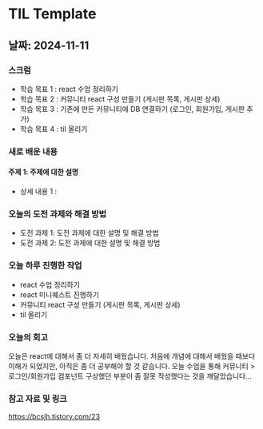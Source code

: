 # TIL Template

## 날짜: 2024-11-11

### 스크럼
- 학습 목표 1 : react 수업 정리하기
- 학습 목표 2 : 커뮤니티 react 구성 만들기 (게시판 목록, 게시판 상세)
- 학습 목표 3 : 기존에 만든 커뮤니티에 DB 연결하기 (로그인, 회원가입, 게시판 추가)
- 학습 목표 4 : til 올리기

### 새로 배운 내용
#### 주제 1: 주제에 대한 설명
- 상세 내용 1 : 

### 오늘의 도전 과제와 해결 방법
- 도전 과제 1: 도전 과제에 대한 설명 및 해결 방법
- 도전 과제 2: 도전 과제에 대한 설명 및 해결 방법

### 오늘 하루 진행한 작업
- react 수업 정리하기
- react 미니퀘스트 진행하기
- 커뮤니티 react 구성 만들기 (게시판 목록, 게시판 상세)
- til 올리기

### 오늘의 회고
오늘은 react에 대해서 좀 더 자세히 배웠습니다.
처음에 개념에 대해서 배웠을 때보다 이해가 되었지만, 아직은 좀 더 공부해야 할 것 같습니다.
오늘 수업을 통해 커뮤니티 > 로그인/회원가입 컴포넌트 구상했던 부분이 좀 잘못 작성했다는 것을 깨달았습니다...

### 참고 자료 및 링크
https://bcsjh.tistory.com/23